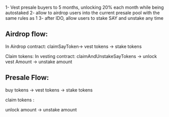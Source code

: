 1- Vest presale buyers to 5 months, unlocking 20% each month while being autostaked
2- allow to airdrop users into the current presale pool with the same rules as 1
3- after IDO, allow users to stake SAY and unstake any time

## Airdrop flow:

In Airdrop contract:
claimSayToken-> vest tokens -> stake tokens

Claim tokens:
In vesting contract:
claimAndUnstakeSayTokens -> unlock vest Amount -> unstake amount

## Presale Flow:

buy tokens -> vest tokens -> stake tokens

claim tokens :

unlock amount -> unstake amount
